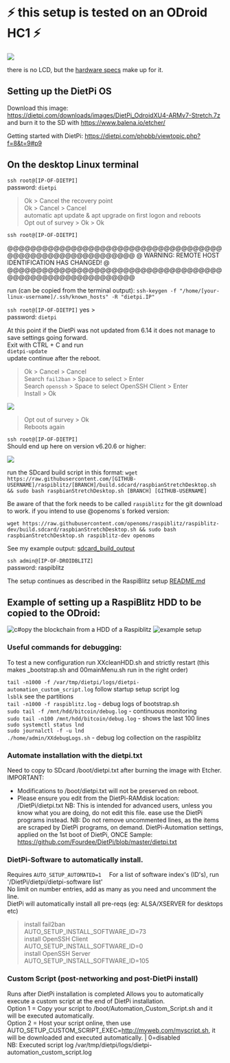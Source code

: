 # ⚡️ this setup is tested on an ODroid HC1 ⚡️
![](pictures/DroidBlitz.jpg)

there is no LCD, but the [hardware specs](hw_comparison.md) make up for it.


## Setting up the DietPi OS

Download this image: 
https://dietpi.com/downloads/images/DietPi_OdroidXU4-ARMv7-Stretch.7z  
and burn it to the SD with https://www.balena.io/etcher/

Getting started with DietPi: https://dietpi.com/phpbb/viewtopic.php?f=8&t=9#p9  


## On the desktop Linux terminal
`ssh root@[IP-OF-DIETPI]`  
password: `dietpi`  

>Ok > Cancel the recovery point  
Ok > Cancel > Cancel  
automatic apt update & apt upgrade on first logon and reboots  
Opt out of survey > Ok > Ok

`ssh root@[IP-OF-DIETPI]`

@@@@@@@@@@@@@@@@@@@@@@@@@@@@@@@@@@@@@@@@@@@@@@@@@@@@@@@@@@@
@    WARNING: REMOTE HOST IDENTIFICATION HAS CHANGED!     @
@@@@@@@@@@@@@@@@@@@@@@@@@@@@@@@@@@@@@@@@@@@@@@@@@@@@@@@@@@@

run (can be copied from the terminal output): 
`ssh-keygen -f "/home/[your-linux-username]/.ssh/known_hosts" -R "dietpi.IP"`

`ssh root@[IP-OF-DIETPI]` 
yes >   
password: `dietpi`  

At this point if the DietPi was not updated from 6.14 it does not manage to save settings going forward.  
Exit with CTRL + C and run   
`dietpi-update`  
update continue after the reboot.

>Ok > Cancel > Cancel  
Search `fail2ban` > Space to select > Enter   
Search `openssh` > Space to select OpenSSH Client > Enter  
> Install > Ok  

![](pictures/DietPi-Software.png)

>Opt out of survey > Ok  
Reboots again

`ssh root@[IP-OF-DIETPI]`  
Should end up here on version v6.20.6 or higher: 

![](pictures/bash_prompt.png)


run the SDcard build script in this format:
`wget https://raw.githubusercontent.com/[GITHUB-USERNAME]/raspiblitz/[BRANCH]/build.sdcard/raspbianStretchDesktop.sh && sudo bash raspbianStretchDesktop.sh [BRANCH] [GITHUB-USERNAME]`

Be aware of that the fork needs to be called `raspiblitz` for the git download to work.
if you intend to use @openoms`s forked version:

`wget https://raw.githubusercontent.com/openoms/raspiblitz/raspiblitz-dev/build.sdcard/raspbianStretchDesktop.sh && sudo bash raspbianStretchDesktop.sh raspiblitz-dev openoms`

See my example output: [sdcard_build_output](DietPi/sdcard_build_output)  

`ssh admin@[IP-OF-DROIDBLITZ]`  
password: raspiblitz

The setup continues as described in the RaspiBlitz setup [README.md](/README.md#documentation)

## Example of setting up a RaspiBlitz HDD to be copied to the ODroid:

![c#opy the blockchain from a HDD of a Raspiblitz](pictures/copy_hdd.png)
![example setup](pictures/HDD_copy_example.jpg)

### Useful commands for debugging:
To test a new configuration run XXcleanHDD.sh and strictly restart
(this makes _bootstrap.sh and 00mainMenu.sh run in the right order)

`tail -n1000 -f /var/tmp/dietpi/logs/dietpi-automation_custom_script.log` follow startup setup script log  
`lsblk` see the partitions  
`tail -n1000 -f raspiblitz.log` - debug logs of bootstrap.sh  
`sudo tail -f /mnt/hdd/bitcoin/debug.log` - continuous monitoring  
`sudo tail -n100 /mnt/hdd/bitcoin/debug.log` - shows the last 100 lines  
`sudo systemctl status lnd`  
`sudo journalctl -f -u lnd`  
`./home/admin/XXdebugLogs.sh` - debug log collection on the raspiblitz  

### Automate installation with the dietpi.txt
Need to copy to SDcard /boot/dietpi.txt after burning the image with Etcher.
IMPORTANT:
- Modifications to /boot/dietpi.txt will not be preserved on reboot.
- Please ensure you edit from the DietPi-RAMdisk location: /DietPi/dietpi.txt
NB: This is intended for advanced users, unless you know what you are doing, do not edit this file. ease use the DietPi programs instead.
NB: Do not remove uncommented lines, as the items are scraped by DietPi programs, on demand.
DietPi-Automation settings, applied on the 1st boot of DietPi, ONCE
Sample:
https://github.com/Fourdee/DietPi/blob/master/dietpi.txt

### DietPi-Software to automatically install.  
Requires `AUTO_SETUP_AUTOMATED=1  `
For a list of software index's (ID's), run '/DietPi/dietpi/dietpi-software list'  
No limit on number entries, add as many as you need and uncomment the line.  
DietPi will automatically install all pre-reqs (eg: ALSA/XSERVER for desktops etc)  
>install fail2ban  
AUTO_SETUP_INSTALL_SOFTWARE_ID=73  
install OpenSSH Client  
AUTO_SETUP_INSTALL_SOFTWARE_ID=0  
install OpenSSH Server  
AUTO_SETUP_INSTALL_SOFTWARE_ID=105  


### Custom Script (post-networking and post-DietPi install) 
Runs after DietPi installation is completed
Allows you to automatically execute a custom script at the end of DietPi installation.  
Option 1 = Copy your script to /boot/Automation_Custom_Script.sh and it will be executed automatically.  
Option 2 = Host your script online, then use AUTO_SETUP_CUSTOM_SCRIPT_EXEC=http://myweb.com/myscript.sh, it will be downloaded and executed automatically. | 0=disabled  
NB: Executed script log /var/tmp/dietpi/logs/dietpi-automation_custom_script.log
